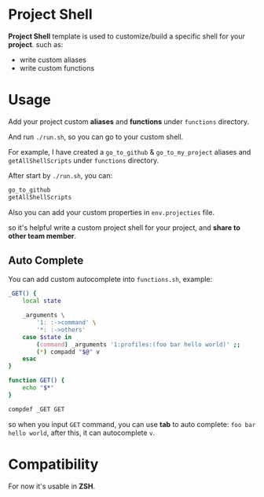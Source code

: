 # Project Shell

**Project Shell** template is used to customize/build a specific shell for your **project**. such as:

- write custom aliases
- write custom functions

# Usage

Add your project custom **aliases** and **functions** under `functions` directory.

And run `./run.sh`, so you can go to your custom shell.


For example, I have created a `go_to_github` & `go_to_my_project` aliases and  `getAllShellScripts` under `functions` directory.

After start by `./run.sh`, you can:

```bash
go_to_github
getAllShellScripts
```

Also you can add your custom properties in `env.projecties` file.


so it's helpful write a custom project shell for your project, and **share to other team member**.

## Auto Complete

You can add custom autocomplete into `functions.sh`, example:

```bash
_GET() {
    local state

    _arguments \
        '1: :->command' \
        '*: :->others'
    case $state in
        (command) _arguments '1:profiles:(foo bar hello world)' ;;
        (*) compadd "$@" v
    esac
}

function GET() {
    echo "$*"
}

compdef _GET GET
```

so when you input `GET` command, you can use **tab** to auto complete: `foo bar hello world`, after this, it can autocomplete `v`.


# Compatibility

For now it's usable in **ZSH**.
